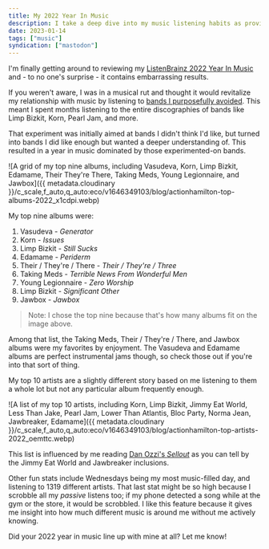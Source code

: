 ```yaml
---
title: My 2022 Year In Music
description: I take a deep dive into my music listening habits as provided by ListenBrainz.
date: 2023-01-14
tags: ["music"]
syndication: ["mastodon"]
---
```


I'm finally getting around to reviewing my [ListenBrainz 2022 Year In Music](https://listenbrainz.org/user/actionhamilton/year-in-music/2022) and - to no one's surprise - it contains embarrassing results.

If you weren't aware, I was in a musical rut and thought it would revitalize my relationship with music by listening to [bands I purposefully avoided](https://www.thisisa.band/limp-bizkit/). This meant I spent months listening to the entire discographies of bands like Limp Bizkit, Korn, Pearl Jam, and more.

That experiment was initially aimed at bands I didn't think I'd like, but turned into bands I did like enough but wanted a deeper understanding of. This resulted in a year in music dominated by those experimented-on bands.

![A grid of my top nine albums, including Vasudeva, Korn, Limp Bizkit, Edamame, Their They're There, Taking Meds, Young Legionnaire, and Jawbox]({{ metadata.cloudinary }}/c_scale,f_auto,q_auto:eco/v1646349103/blog/actionhamilton-top-albums-2022_x1cdpi.webp)

My top nine albums were:

1. Vasudeva - _Generator_
2. Korn - _Issues_
3. Limp Bizkit - _Still Sucks_
4. Edamame - _Periderm_
5. Their / They're / There - _Their / They're / Three_
6. Taking Meds - _Terrible News From Wonderful Men_
7. Young Legionnaire - _Zero Worship_
8. Limp Bizkit - _Significant Other_
9. Jawbox - _Jawbox_

> Note: I chose the top nine because that's how many albums fit on the image above.

Among that list, the Taking Meds, Their / They're / There, and Jawbox albums were my favorites by enjoyment. The Vasudeva and Edamame albums are perfect instrumental jams though, so check those out if you're into that sort of thing.

My top 10 artists are a slightly different story based on me listening to them a whole lot but not any particular album frequently enough.

![A list of my top 10 artists, including Korn, Limp Bizkit, Jimmy Eat World, Less Than Jake, Pearl Jam, Lower Than Atlantis, Bloc Party, Norma Jean, Jawbreaker, Edamame]({{ metadata.cloudinary }}/c_scale,f_auto,q_auto:eco/v1646349103/blog/actionhamilton-top-artists-2022_oemttc.webp)

This list is influenced by me reading [Dan Ozzi's _Sellout_](https://www.danozzi.com/books/sellout) as you can tell by the Jimmy Eat World and Jawbreaker inclusions.

Other fun stats include Wednesdays being my most music-filled day, and listening to 1319 different artists. That last stat might be so high because I scrobble all my _passive_ listens too; if my phone detected a song while at the gym or the store, it would be scrobbled. I like this feature because it gives me insight into how much different music is around me without me actively knowing.

Did your 2022 year in music line up with mine at all? Let me know!
